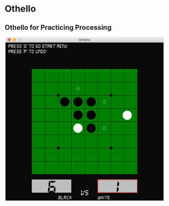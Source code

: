 # Othello
<h2>Othello for Practicing Processing</h2>
<CENTER>
<img src="https://github.com/nshhhin/Images/blob/master/othello.png" width = "500px" height = "auto">
</CENTER>
